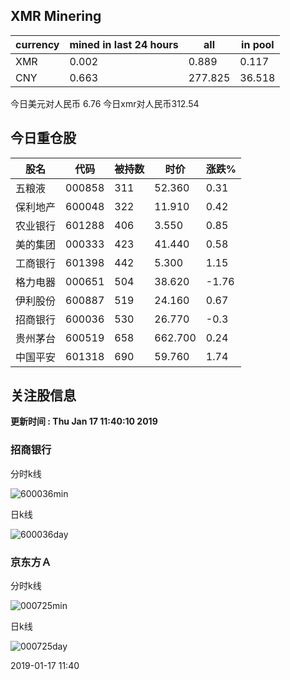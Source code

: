 ## XMR Minering

|currency|mined in last 24 hours|all|in pool|
|---|---|---|---|
|XMR|0.002|0.889|0.117|
|CNY|0.663|277.825|36.518|

今日美元对人民币 6.76	今日xmr对人民币312.54


## 今日重仓股 

|股名|代码|被持数|时价|涨跌%|
|---|---|---|---|---|
|五粮液|000858|311|52.360|0.31|
|保利地产|600048|322|11.910|0.42|
|农业银行|601288|406|3.550|0.85|
|美的集团|000333|423|41.440|0.58|
|工商银行|601398|442|5.300|1.15|
|格力电器|000651|504|38.620|-1.76|
|伊利股份|600887|519|24.160|0.67|
|招商银行|600036|530|26.770|-0.3|
|贵州茅台|600519|658|662.700|0.24|
|中国平安|601318|690|59.760|1.74|

## 关注股信息
**更新时间 : Thu Jan 17 11:40:10 2019**
### 招商银行 
分时k线

![600036min](http://image.sinajs.cn/newchart/min/n/sh600036.gif)

日k线

![600036day](http://image.sinajs.cn/newchart/daily/n/sh600036.gif)

### 京东方Ａ 
分时k线

![000725min](http://image.sinajs.cn/newchart/min/n/sz000725.gif)

日k线

![000725day](http://image.sinajs.cn/newchart/daily/n/sz000725.gif)

2019-01-17 11:40